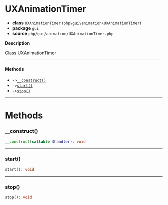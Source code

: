 # UXAnimationTimer

- **class** `UXAnimationTimer` (`php\gui\animation\UXAnimationTimer`)
- **package** `gui`
- **source** `php/gui/animation/UXAnimationTimer.php`

**Description**

Class UXAnimationTimer

---

#### Methods

- `->`[`__construct()`](#method-__construct)
- `->`[`start()`](#method-start)
- `->`[`stop()`](#method-stop)

---
# Methods

<a name="method-__construct"></a>

### __construct()
```php
__construct(callable $handler): void
```

---

<a name="method-start"></a>

### start()
```php
start(): void
```

---

<a name="method-stop"></a>

### stop()
```php
stop(): void
```